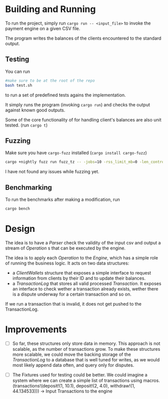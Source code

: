 # Building and Running

To run the project, simply run `cargo run -- <input_file>` to invoke the payment engine on a given CSV file.

The program writes the balances of the clients encountered to the standard output.

## Testing

You can run
```bash
#make sure to be at the root of the repo
bash test.sh
```

to run a set of predefined tests agains the implementation.

It simply runs the program (invoking `cargo run`) and checks the output against known good outputs.

Some of the core functionality of for handling client's balances are also unit tested. (run `cargo t`)

## Fuzzing

Make sure you have `cargo-fuzz` installed (`cargo install cargo-fuzz`)

```bash
cargo +nightly fuzz run fuzz_tz -- -jobs=10 -rss_limit_mb=0 -len_control=0 -malloc_limit_mb=4096
```

I have not found any issues while fuzzing yet.

## Benchmarking

To run the benchmarks after making a modification, run

```bash
cargo bench
```

# Design

The idea is to have a _Parser_ check the validity of the input csv and output a
stream of _Operation_ s that can be executed by the engine.

The idea is to apply each _Operation_ to the _Engine_, which has a simple role of
running the business logic.
It acts on two data structures:

- a _ClientWallets_ structure that exposes a simple interface to request information from clients by their ID
  and to update their balances.
- a _TransactionLog_ that stores all valid processed _Transaction_. It exposes an interface to check wether a
  transaction already exists, wether there is a dispute underway for a certain transaction and so on.

If we run a transaction that is invalid, it does not get pushed to the TransactionLog.

# Improvements

- [ ] So far, these structures only store data in memory. This approach is not
      scalable, as the number of transactions grow. To make these structures more scalable, we could move the backing storage of the _TransactionLog_ to a database that is well tuned for writes, as we would most likely append data often, and query only for disputes.

- [ ] The Fixtures used for testing could be better. We could imagine a system 
      where we can create a simple list of transactions using macros. (transactions!(deposit!(1, 10.1), deposit!(2, 4.0), withdraw!(1, 44.134533))) -> Input Transactions to the engine
